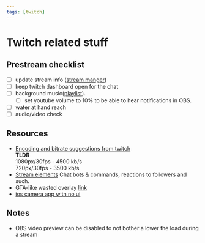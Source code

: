 ```yaml
---
tags: [twitch]
---
```


# Twitch related stuff

## Prestream checklist

- [ ] update stream info ([stream manger](https://dashboard.twitch.tv/u/antonk52/stream-manager))
- [ ] keep twitch dashboard open for the chat
- [ ] background music([playlist](https://www.youtube.com/playlist?list=PLBlpjfXXai7K0wSGwzoHUhQPqsmbu-sCh)).
    - [ ] set youtube volume to 10% to be able to hear notifications in OBS.
- [ ] water at hand reach
- [ ] audio/video check

## Resources

- [Encoding and bitrate suggestions from twitch](https://stream.twitch.tv/encoding/)<br/>
    **TLDR**<br/>
    1080px/30fps - 4500 kb/s<br/>
    720px/30fps - 3500 kb/s
- [Stream elements](https://streamelements.com/dashboard)
    Chat bots & commands, reactions to followers and such.
- GTA-like wasted overlay [link](https://www.velosofy.com/template/gta-5-wasted-effect-transparent-template-free-to-use-xuo5psq9kyc)
- [ios camera app with no ui](https://apps.apple.com/us/app/shuttercast/id1510249252)

## Notes

- OBS video preview can be disabled to not bother a lower the load during a stream

